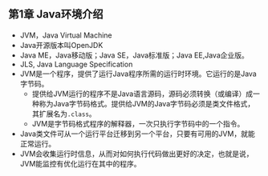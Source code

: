 ## 第1章 Java环境介绍
- JVM，Java Virtual Machine
- Java开源版本叫OpenJDK
- Java ME，Java移动版；Java SE，Java标准版；Java EE,Java企业版。
- JLS, Java Language Specification
- JVM是一个程序，提供了运行Java程序所需的运行时环境。它运行的是Java字节码。
	- 提供给JVM运行的程序不是Java语言源码，源码必须转换（或编译）成一种称为Java字节码格式。提供给JVM的Java字节码必须是类文件格式，其扩展名为`.class`。
	- JVM是字节码格式程序的解释器，一次只执行字节码中的一个指令。
- Java类文件可从一个运行平台迁移到另一个平台，只要有可用的JVM，就能正常运行。
- JVM会收集运行时信息，从而对如何执行代码做出更好的决定，也就是说，JVM能监控有优化运行在其中的程序。